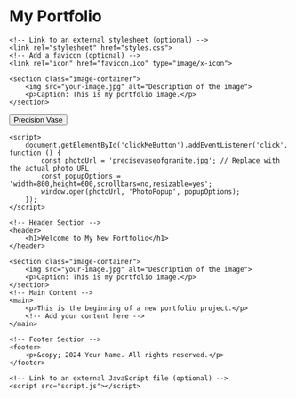 <!DOCTYPE html>
<html lang="en">
<head>
    <meta charset="UTF-8">
    <meta name="viewport" content="width=device-width, initial-scale=1.0">
    <title>New Portfolio</title>

<h1 class="portfolio-title">My Portfolio</h1>

    <!-- Link to an external stylesheet (optional) -->
    <link rel="stylesheet" href="styles.css">
    <!-- Add a favicon (optional) -->
    <link rel="icon" href="favicon.ico" type="image/x-icon">
    
    <section class="image-container">
        <img src="your-image.jpg" alt="Description of the image">
        <p>Caption: This is my portfolio image.</p>
    </section>

</head>
<body>
    <button id="clickMeButton">Precision Vase</button>

    <script>
        document.getElementById('clickMeButton').addEventListener('click', function () {
            const photoUrl = 'precisevaseofgranite.jpg'; // Replace with the actual photo URL
            const popupOptions = 'width=800,height=600,scrollbars=no,resizable=yes';
            window.open(photoUrl, 'PhotoPopup', popupOptions);
        });
    </script>
    
    <!-- Header Section -->
    <header>
        <h1>Welcome to My New Portfolio</h1>
    </header>
    
    <section class="image-container">
        <img src="your-image.jpg" alt="Description of the image">
        <p>Caption: This is my portfolio image.</p>
    </section>
    <!-- Main Content -->
    <main>
        <p>This is the beginning of a new portfolio project.</p>
        <!-- Add your content here -->
    </main>

    <!-- Footer Section -->
    <footer>
        <p>&copy; 2024 Your Name. All rights reserved.</p>
    </footer>

    <!-- Link to an external JavaScript file (optional) -->
    <script src="script.js"></script>
</body>
</html>
